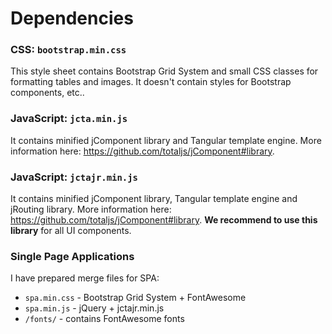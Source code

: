 # Dependencies

### CSS: `bootstrap.min.css`

This style sheet contains Bootstrap Grid System and small CSS classes for formatting tables and images. It doesn't contain styles for Bootstrap components, etc..

### JavaScript: `jcta.min.js`

It contains minified jComponent library and Tangular template engine. More information here: <https://github.com/totaljs/jComponent#library>.

### JavaScript: `jctajr.min.js`

It contains minified jComponent library, Tangular template engine and jRouting library. More information here: <https://github.com/totaljs/jComponent#library>. __We recommend to use this library__ for all UI components.

### Single Page Applications

I have prepared merge files for SPA:

- `spa.min.css` - Bootstrap Grid System + FontAwesome
- `spa.min.js` - jQuery + jctajr.min.js
- `/fonts/` - contains FontAwesome fonts